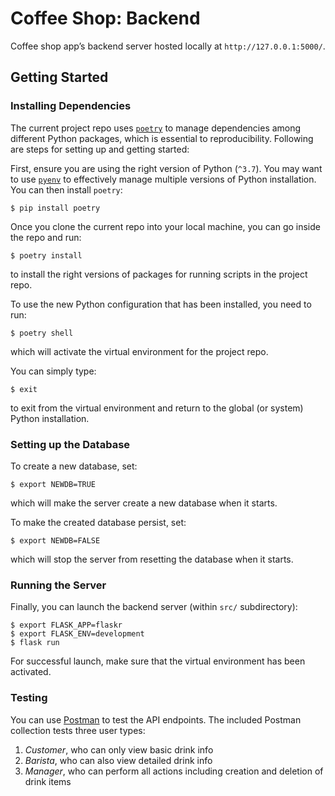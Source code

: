 # Coffee Shop: Backend

Coffee shop app’s backend server hosted locally at `http://127.0.0.1:5000/`.

## Getting Started

### Installing Dependencies

The current project repo uses [`poetry`](https://python-poetry.org/docs/) to manage
dependencies among different Python packages, which is essential to reproducibility.
Following are steps for setting up and getting started:

First, ensure you are using the right version of Python (`^3.7`). You may want to
use [`pyenv`](https://github.com/pyenv/pyenv) to effectively manage multiple versions
of Python installation. You can then install `poetry`:
```
$ pip install poetry
```

Once you clone the current repo into your local machine, you can go inside the repo and run:
```
$ poetry install
```
to install the right versions of packages for running scripts in the project repo.

To use the new Python configuration that has been installed, you need to run:
```
$ poetry shell
```
which will activate the virtual environment for the project repo.

You can simply type:
```
$ exit
```
to exit from the virtual environment and return to the global (or system) Python installation.

### Setting up the Database

To create a new database, set:
```
$ export NEWDB=TRUE
```
which will make the server create a new database when it starts.

To make the created database persist, set:
```
$ export NEWDB=FALSE
```
which will stop the server from resetting the database when it starts.

### Running the Server

Finally, you can launch the backend server (within `src/` subdirectory):
```
$ export FLASK_APP=flaskr
$ export FLASK_ENV=development
$ flask run
```

For successful launch, make sure that the virtual environment has been activated.

### Testing

You can use [Postman](https://getpostman.com) to test the API endpoints.
The included Postman collection tests three user types:
1. *Customer*, who can only view basic drink info
2. *Barista*, who can also view detailed drink info
3. *Manager*, who can perform all actions including creation and deletion of drink items
